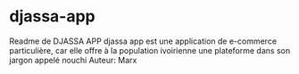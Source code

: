# djassa-app
Readme de DJASSA APP
djassa app est une application de e-commerce particulière, car elle offre à la population ivoirienne une plateforme dans son jargon appelé nouchi
Auteur: Marx
